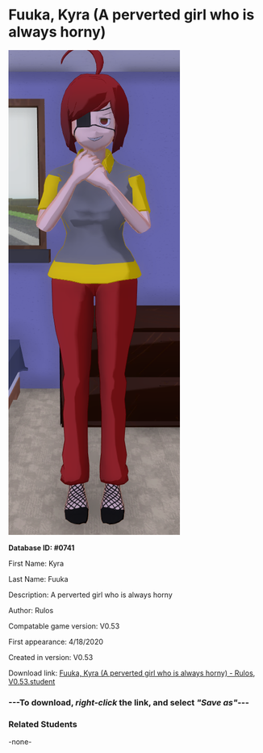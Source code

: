 # Fuuka, Kyra (A perverted girl who is always horny)

<img src="../../Files/Images/Fuuka, Kyra (A perverted girl who is always horny).png" title="Fuuka, Kyra (A perverted girl who is always horny) - Rulos, V0.53">

**Database ID: #0741**

First Name: Kyra

Last Name: Fuuka

Description: A perverted girl who is always horny

Author: Rulos

Compatable game version: V0.53

First appearance: 4/18/2020

Created in version: V0.53

Download link: <a href="https://raw.githubusercontent.com/Arbiter1223/Daigaku-Gurashi-Custom-Students/master/Files/Student%20Files/Fuuka%2C%20Kyra%20(A%20perverted%20girl%20who%20is%20always%20horny)%20-%20Rulos%2C%20V0.53.student">Fuuka, Kyra (A perverted girl who is always horny) - Rulos, V0.53.student</a>

### ---**To download, _right-click_ the link, and select _"Save as"_**---

### Related Students

-none-

